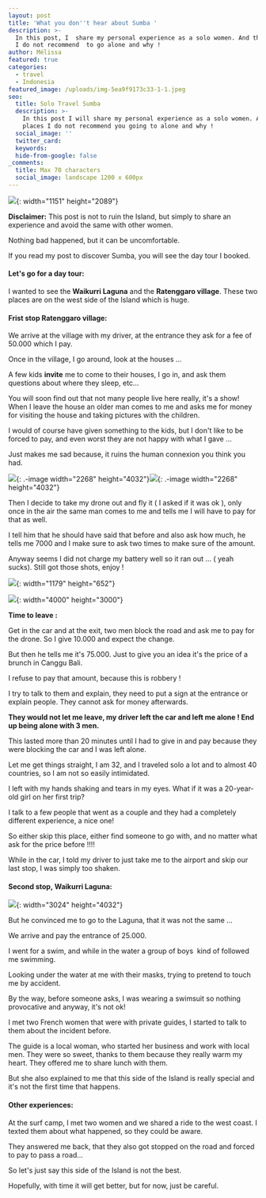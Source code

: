 ```yaml
---
layout: post
title: 'What you don''t hear about Sumba '
description: >-
  In this post, I  share my personal experience as a solo women. And the places,
  I do not recommend  to go alone and why !
author: Mélissa
featured: true
categories:
  - travel
  - Indonesia
featured_image: /uploads/img-5ea9f9173c33-1-1.jpeg
seo:
  title: Solo Travel Sumba
  description: >-
    In this post I will share my personal experience as a solo women. And the
    places I do not recommend you going to alone and why !
  social_image: ''
  twitter_card:
  keywords:
  hide-from-google: false
_comments:
  title: Max 70 characters
  social_image: landscape 1200 x 600px
---
```

![](/uploads/img-5ea9f9173c33-1-1.jpeg){: width="1151" height="2089"}

**Disclaimer:**&nbsp;This post is not to ruin the Island, but simply to share an experience and avoid the same with other women.&nbsp;

Nothing bad happened, but it can be uncomfortable.&nbsp;

If you read my post to discover Sumba, you will see the day tour I booked.&nbsp;

#### Let's go for a day tour:

I wanted to see the&nbsp;**Waikurri Laguna**&nbsp;and the&nbsp;**Ratenggaro village**. These two places are on the west side of the Island which is huge.&nbsp;

#### Frist stop&nbsp;**Ratenggaro village:**

We arrive at the village with my driver, at the entrance they ask for a fee of 50.000 which I pay.

Once in the village, I go around, look at the houses …

A few kids&nbsp;**invite**&nbsp;me to come to their houses, I go in, and ask them questions about where they sleep, etc…&nbsp;

You will soon find out that not many people live here really, it's a show! When I leave the house an older man comes to me and asks me for money for visiting the house and taking pictures with the children.&nbsp;

I would of course have given something to the kids, but I don't like to be forced to pay, and even worst they are not happy with what I gave …&nbsp;

Just makes me sad because, it ruins the human connexion you think you had.

![](/uploads/dji-20230416-104329-344.jpg){: .-image width="2268" height="4032"}![](/uploads/dji-20230416-104114-809.jpg){: .-image width="2268" height="4032"}

Then I decide to take my drone out and fly it ( I asked if it was ok ), only once in the air the same man comes to me and tells me I will have to pay for that as well.&nbsp;

I tell him that he should have said that before and also ask how much, he tells me 7000 and I make sure to ask two times to make sure of the amount.&nbsp;

Anyway seems I did not charge my battery well so it ran out … ( yeah sucks). Still got those shots, enjoy !

![](/uploads/img-4892-1.jpg){: width="1179" height="652"}

![](/uploads/dji-0020.jpg){: width="4000" height="3000"}

**Time to leave :**

Get in the car and at the exit, two men block the road and ask me to pay for the drone. So I give 10.000 and expect the change.&nbsp;

But then he tells me it's 75.000. Just to give you an idea it's the price of a brunch in Canggu Bali.&nbsp;

I refuse to pay that amount, because this is robbery !

I try to talk to them and explain, they need to put a sign at the entrance or explain people. They cannot ask for money afterwards.

**They would not let me leave, my driver left the car and left me alone ! End up being alone with 3 men.&nbsp;**

This lasted more than 20 minutes until I had to give in and pay because they were blocking the car and I was left alone.&nbsp;

Let me get things straight, I am 32, and I traveled solo a lot and to almost 40 countries, so I am not so easily intimidated.&nbsp;

I left with my hands shaking and tears in my eyes. What if it was a 20-year-old girl on her first trip?&nbsp;

I talk to a few people that went as a couple and they had a completely different experience, a nice one!&nbsp;

So either skip this place, either find someone to go with, and no matter what ask for the price before !!!!&nbsp;

While in the car, I told my driver to just take me to the airport and skip our last stop, I was simply too shaken.&nbsp;

#### Second stop,&nbsp;**Waikurri Laguna:**

![](/uploads/img-0939-1.jpg){: width="3024" height="4032"}

But he convinced me to go to the Laguna, that it was not the same …&nbsp;

We arrive and pay the entrance of 25.000.&nbsp;

I went for a swim, and while in the water a group of boys&nbsp; kind of followed me swimming.&nbsp;

Looking under the water at me with their masks, trying to pretend to touch me by accident.&nbsp;

By the way, before someone asks, I was wearing a swimsuit so nothing provocative and anyway, it's not ok!&nbsp;&nbsp;

I met two French women that were with private guides, I started to talk to them about the incident before.&nbsp;

The guide is a local woman, who started her business and work with local men. They were so sweet, thanks to them because they really warm my heart. They offered me to share lunch with them.&nbsp;

But she also explained to me that this side of the Island is really special and it's not the first time that happens.&nbsp;

#### Other experiences:&nbsp;

At the surf camp, I met two women and we shared a ride to the west coast. I texted them about what happened, so they could be aware.&nbsp;

They answered me back, that they also got stopped on the road and forced to pay to pass a road…&nbsp;

So let's just say this side of the Island is not the best.&nbsp;

Hopefully, with time it will get better, but for now, just be careful.&nbsp;